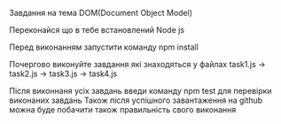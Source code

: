 Завдання на тема DOM(Document Object Model)

Переконайся що в тебе встановлений Node js

Перед виконанням запустити команду npm install


Почергово виконуйте завдання які знаходяться у файлах
task1.js -> task2.js -> task3.js -> task4.js


Після виконнаня усіх завдань введи команду npm test для перевірки виконаних завдань
Також після успішного завантаження на github можна буде побачити також правильність свого виконання